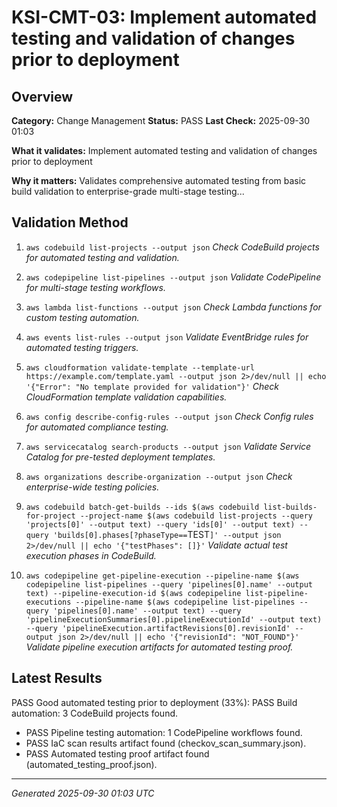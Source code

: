 # KSI-CMT-03: Implement automated testing and validation of changes prior to deployment

## Overview

**Category:** Change Management
**Status:** PASS
**Last Check:** 2025-09-30 01:03

**What it validates:** Implement automated testing and validation of changes prior to deployment

**Why it matters:** Validates comprehensive automated testing from basic build validation to enterprise-grade multi-stage testing...

## Validation Method

1. `aws codebuild list-projects --output json`
   *Check CodeBuild projects for automated testing and validation.*

2. `aws codepipeline list-pipelines --output json`
   *Validate CodePipeline for multi-stage testing workflows.*

3. `aws lambda list-functions --output json`
   *Check Lambda functions for custom testing automation.*

4. `aws events list-rules --output json`
   *Validate EventBridge rules for automated testing triggers.*

5. `aws cloudformation validate-template --template-url https://example.com/template.yaml --output json 2>/dev/null || echo '{"Error": "No template provided for validation"}'`
   *Check CloudFormation template validation capabilities.*

6. `aws config describe-config-rules --output json`
   *Check Config rules for automated compliance testing.*

7. `aws servicecatalog search-products --output json`
   *Validate Service Catalog for pre-tested deployment templates.*

8. `aws organizations describe-organization --output json`
   *Check enterprise-wide testing policies.*

9. `aws codebuild batch-get-builds --ids $(aws codebuild list-builds-for-project --project-name $(aws codebuild list-projects --query 'projects[0]' --output text) --query 'ids[0]' --output text) --query 'builds[0].phases[?phaseType==`TEST`]' --output json 2>/dev/null || echo '{"testPhases": []}'`
   *Validate actual test execution phases in CodeBuild.*

10. `aws codepipeline get-pipeline-execution --pipeline-name $(aws codepipeline list-pipelines --query 'pipelines[0].name' --output text) --pipeline-execution-id $(aws codepipeline list-pipeline-executions --pipeline-name $(aws codepipeline list-pipelines --query 'pipelines[0].name' --output text) --query 'pipelineExecutionSummaries[0].pipelineExecutionId' --output text) --query 'pipelineExecution.artifactRevisions[0].revisionId' --output json 2>/dev/null || echo '{"revisionId": "NOT_FOUND"}'`
   *Validate pipeline execution artifacts for automated testing proof.*

## Latest Results

PASS Good automated testing prior to deployment (33%): PASS Build automation: 3 CodeBuild projects found.
- PASS Pipeline testing automation: 1 CodePipeline workflows found.
- PASS IaC scan results artifact found (checkov_scan_summary.json).
- PASS Automated testing proof artifact found (automated_testing_proof.json).

---
*Generated 2025-09-30 01:03 UTC*